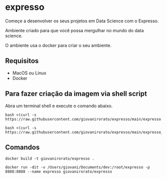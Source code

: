 # expresso

Começe a desenvolver os seus projetos em Data Science com o Expresso.

Ambiente criado para que você possa mergulhar no mundo do data science.

O ambiente usa o docker para criar o seu ambiente.

## Requisitos

- MacOS ou Linux
- Docker

## Para fazer criação da imagem via shell script

Abra um terminal shell e execute o comando abaixo.

<!--
Link curto

    bash <(curl -s https://url.gratis/aL32E)
-->

    bash <(curl -s https://raw.githubusercontent.com/giovanirorato/expresso/main/expresso.sh)

    bash <(curl -s https://raw.githubusercontent.com/giovanirorato/expresso/main/expresso_docker.sh)

## Comandos

    docker build -t giovanirorato/expresso .

    docker run -dit -v /Users/giovani/Documents/dev:/root/expresso -p 8888:8888 --name expresso giovanirorato/expresso
